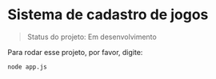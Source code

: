 # Sistema de cadastro de jogos

> Status do projeto: Em desenvolvimento

Para rodar esse projeto, por favor, digite:

```
node app.js
```
